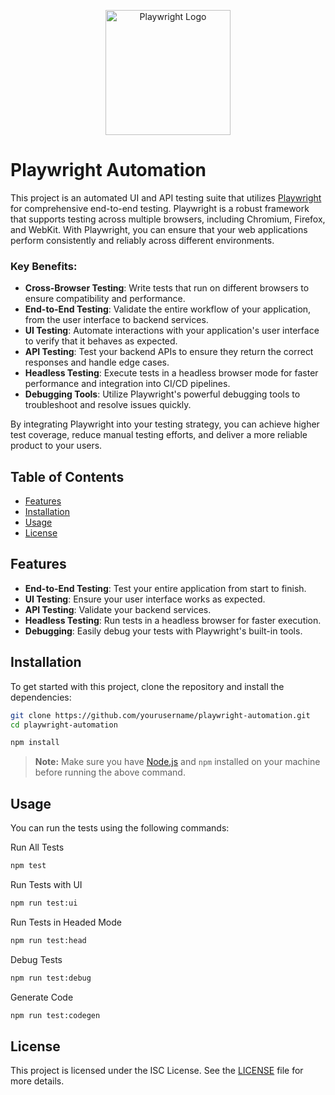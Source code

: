 <p align="center">
    <img src="https://playwright.dev/img/playwright-logo.svg" alt="Playwright Logo" width="200"/>
</p>


# Playwright Automation
This project is an automated UI and API testing suite that utilizes  [Playwright](https://playwright.dev/) for comprehensive end-to-end testing. Playwright is a robust framework that supports testing across multiple browsers, including Chromium, Firefox, and WebKit. With Playwright, you can ensure that your web applications perform consistently and reliably across different environments.

### Key Benefits:

- **Cross-Browser Testing**: Write tests that run on different browsers to ensure compatibility and performance.
- **End-to-End Testing**: Validate the entire workflow of your application, from the user interface to backend services.
- **UI Testing**: Automate interactions with your application's user interface to verify that it behaves as expected.
- **API Testing**: Test your backend APIs to ensure they return the correct responses and handle edge cases.
- **Headless Testing**: Execute tests in a headless browser mode for faster performance and integration into CI/CD pipelines.
- **Debugging Tools**: Utilize Playwright's powerful debugging tools to troubleshoot and resolve issues quickly.

By integrating Playwright into your testing strategy, you can achieve higher test coverage, reduce manual testing efforts, and deliver a more reliable product to your users.

## Table of Contents

- [Features](#features)
- [Installation](#installation)
- [Usage](#usage)
- [License](#license)

## Features

- **End-to-End Testing**: Test your entire application from start to finish.
- **UI Testing**: Ensure your user interface works as expected.
- **API Testing**: Validate your backend services.
- **Headless Testing**: Run tests in a headless browser for faster execution.
- **Debugging**: Easily debug your tests with Playwright's built-in tools.

## Installation

To get started with this project, clone the repository and install the dependencies:

```bash
git clone https://github.com/yourusername/playwright-automation.git
cd playwright-automation
```
```bash
npm install
```

> **Note:** Make sure you have [Node.js](https://nodejs.org/) and `npm` installed on your machine before running the above command.

## Usage

You can run the tests using the following commands:

Run All Tests

```bash
npm test
```

Run Tests with UI

```bash
npm run test:ui
```

Run Tests in Headed Mode

```bash
npm run test:head
```

Debug Tests

```bash
npm run test:debug
```

Generate Code

```bash
npm run test:codegen
```

## License

This project is licensed under the ISC License. See the [LICENSE](LICENSE) file for more details.